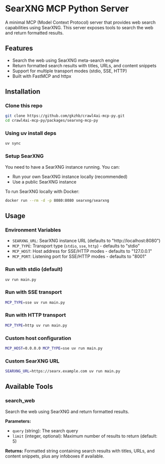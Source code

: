# SearXNG MCP Python Server

A minimal MCP (Model Context Protocol) server that provides web search capabilities using SearXNG. This server exposes tools to search the web and return formatted results.

## Features
- Search the web using SearXNG meta-search engine
- Return formatted search results with titles, URLs, and content snippets
- Support for multiple transport modes (stdio, SSE, HTTP)
- Built with FastMCP and httpx

## Installation

### Clone this repo
```bash
git clone https://github.com/gkzhb/crawl4ai-mcp-py.git
cd crawl4ai-mcp-py/packages/searxng-mcp-py
```

### Using uv install deps
```bash
uv sync
```

### Setup SearXNG
You need to have a SearXNG instance running. You can:
- Run your own SearXNG instance locally (recommended)
- Use a public SearXNG instance

To run SearXNG locally with Docker:
```bash
docker run --rm -d -p 8080:8080 searxng/searxng
```

## Usage

### Environment Variables
- `SEARXNG_URL`: SearXNG instance URL (defaults to "http://localhost:8080")
- `MCP_TYPE`: Transport type (`stdio`, `sse`, `http`) - defaults to "stdio"
- `MCP_HOST`: Host address for SSE/HTTP modes - defaults to "127.0.0.1"
- `MCP_PORT`: Listening port for SSE/HTTP modes - defaults to "8001"

### Run with stdio (default)
```bash
uv run main.py
```

### Run with SSE transport
```bash
MCP_TYPE=sse uv run main.py
```

### Run with HTTP transport
```bash
MCP_TYPE=http uv run main.py
```

### Custom host configuration
```bash
MCP_HOST=0.0.0.0 MCP_TYPE=sse uv run main.py
```

### Custom SearXNG URL
```bash
SEARXNG_URL=https://searx.example.com uv run main.py
```

## Available Tools

### search_web
Search the web using SearXNG and return formatted results.

**Parameters:**
- `query` (string): The search query
- `limit` (integer, optional): Maximum number of results to return (default: 5)

**Returns:**
Formatted string containing search results with titles, URLs, and content snippets, plus any infoboxes if available.
